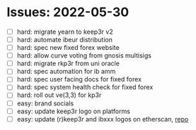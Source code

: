 # Issues: 2022-05-30

- [ ] hard: migrate yearn to keep3r v2
- [ ] hard: automate ibeur distribution
- [ ] hard: spec new fixed forex website
- [ ] hard: allow curve voting from gnosis multisigs
- [ ] hard: migrate rkp3r from uni oracle
- [ ] hard: spec automation for ib amm
- [ ] hard: spec user facing docs for fixed forex
- [ ] hard: spec system health check for fixed forex
- [ ] hard: roll out ve(3,3) for kp3r
- [ ] easy: brand socials
- [ ] easy: update keep3r logo on platforms
- [ ] easy: update (r)keep3r and ibxxx logos on etherscan, [repo](https://github.com/yearn/yearn-assets/tree/master/icons/multichain-tokens/1)
